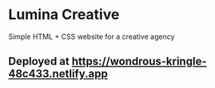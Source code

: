 # Lumina Creative

Simple HTML + CSS website for a creative agency

## Deployed at https://wondrous-kringle-48c433.netlify.app
